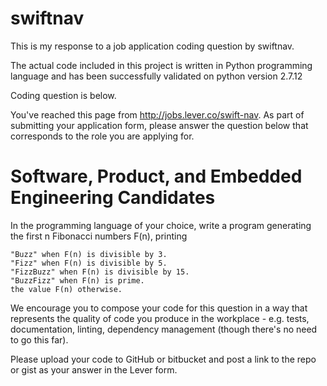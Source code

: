 # swiftnav
This is my response to a job application coding question by swiftnav. 

The actual code included in this project is written in Python programming language and has been successfully validated on python version 2.7.12

Coding question is below.

You've reached this page from http://jobs.lever.co/swift-nav. As part of submitting your application form, please answer the question below that corresponds to the role you are applying for.

# Software, Product, and Embedded Engineering Candidates

In the programming language of your choice, write a program generating the first n Fibonacci numbers F(n), printing

	"Buzz" when F(n) is divisible by 3.
	"Fizz" when F(n) is divisible by 5.
	"FizzBuzz" when F(n) is divisible by 15.
	"BuzzFizz" when F(n) is prime.
	the value F(n) otherwise.

We encourage you to compose your code for this question in a way that represents the quality of code you produce in the workplace - e.g. tests, documentation, linting, dependency management (though there's no need to go this far).

Please upload your code to GitHub or bitbucket and post a link to the repo or gist as your answer in the Lever form.
